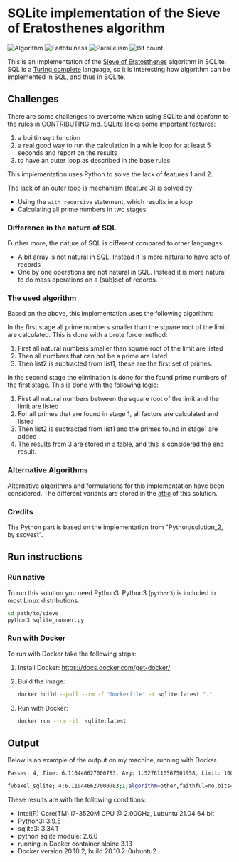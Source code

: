 # SQLite implementation of the Sieve of Eratosthenes algorithm

![Algorithm](https://img.shields.io/badge/Algorithm-other-green)
![Faithfulness](https://img.shields.io/badge/Faithful-no-green)
![Parallelism](https://img.shields.io/badge/Parallel-no-green)
![Bit count](https://img.shields.io/badge/Bits-8-green)

This is an implementation of the [Sieve of Eratosthenes](https://en.wikipedia.org/wiki/Sieve_of_Eratosthenes) algorithm in SQLite. SQL is a [Turing complete](https://en.wikipedia.org/wiki/Turing_completeness) language, so it is interesting how algorithm can be implemented in SQL, and thus in SQLite.

## Challenges

There are some challenges to overcome when using SQLite and conform to the rules in [CONTRIBUTING.md](../../CONTRIBUTING.md#rules). SQLite lacks some important features:

1. a builtin sqrt function
2. a real good way to run the calculation in a while loop for at least 5 seconds and report on the results
3. to have an outer loop as described in the base rules

This implementation uses Python to solve the lack of features 1 and 2.

The lack of an outer loop is mechanism (feature 3) is solved by:

- Using the `with recursive` statement, which results in a loop
- Calculating all prime numbers in two stages

### Difference in the nature of SQL

Further more, the nature of SQL is different compared to other languages:

- A bit array is not natural in SQL. Instead it is more natural to have sets of records
- One by one operations are not natural in SQL. Instead it is more natural to do mass operations on a (sub)set of records.

### The used algorithm

Based on the above, this implementation uses the following algorithm:

In the first stage all prime numbers smaller than the square root of the limit are calculated. This is done with a brute force method:

1. First all natural numbers smaller than square root of the limit are listed
2. Then all numbers that can not be a prime are listed
3. Then list2 is subtracted from list1, these are the first set of primes.

In the second stage the elimination is done for the found prime numbers of the first stage. This is done with the following logic:

1. First all natural numbers between the square root of the limit and the limit are listed
2. For all primes that are found in stage 1, all factors are calculated and listed
3. Then list2 is subtracted from list1 and the primes found in stage1 are added
4. The results from 3 are stored in a table, and this is considered the end result.  

### Alternative Algorithms

Alternative algorithms and formulations for this implementation have been considered. The different variants are stored in the [attic](./attic/README.md) of this solution.

### Credits

The Python part is based on the implementation from "Python/solution_2, by ssovest".

## Run instructions

### Run native

To run this solution you need Python3. Python3 (`python3`) is included in most Linux distributions.

```bash
cd path/to/sieve
python3 sqlite_runner.py
```

### Run with Docker

To run with Docker take the following steps:

1. Install Docker: <https://docs.docker.com/get-docker/>
2. Build the image:

    ```bash
    docker build --pull --rm -f "Dockerfile" -t sqlite:latest "."
    ```

3. Run with Docker:

    ```bash
    docker run --rm -it  sqlite:latest 
    ```

## Output

Below is an example of the output on my machine, running with Docker.

```bash
Passes: 4, Time: 6.110446627000783, Avg: 1.5276116567501958, Limit: 1000000, Count: 78498, Valid: True

fvbakel_sqlite; 4;6.110446627000783;1;algorithm=other,faithful=no,bits=8
```

These results are with the following conditions:

- Intel(R) Core(TM) i7-3520M CPU @ 2.90GHz, Lubuntu 21.04 64 bit
- Python3: 3.9.5
- sqlite3: 3.34.1
- python sqlite module: 2.6.0
- running in Docker container alpine:3.13
- Docker version 20.10.2, build 20.10.2-0ubuntu2
